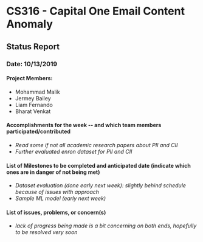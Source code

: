 # CS316  -  Capital One Email Content Anomaly
## Status Report

### Date: 10/13/2019

#### Project Members: 
- Mohammad Malik
- Jermey Bailey
- Liam Fernando
- Bharat Venkat

#### Accomplishments for the week -- and which team members participated/contributed
- *Read some if not all academic research papers about PII and CII*
- *Further evaluated enron dataset for PII and CII*

#### List of Milestones to be completed and anticipated date (indicate which ones are in danger of not being met)
- *Dataset evaluation (done early next week): slightly behind schedule because of issues with approach*
- *Sample ML model (early next week)*

#### List of issues, problems, or concern(s)
- *lack of progress being made is a bit concerning on both ends, hopefully to be resolved very soon*
